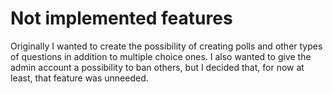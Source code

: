 # Not implemented features  
Originally I wanted to create the possibility of creating polls and other types of questions in addition to multiple choice ones. 
I also wanted to give the admin account a possibility to ban others, but I decided that, for now at least, that feature was 
unneeded.
